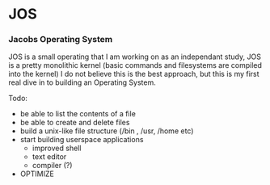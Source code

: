 # JOS
### Jacobs Operating System

JOS is a small operating that I am working on as an independant study, JOS is a pretty monolithic kernel (basic commands and
filesystems are compiled into the kernel) I do not believe this is the best approach, but this is my first real dive in to 
building an Operating System. 

Todo:
  - be able to list the contents of a file
  - be able to create and delete files 
  - build a unix-like file structure (/bin , /usr, /home etc)
  - start building userspace applications
     - improved shell
     - text editor
     - compiler (?)
  - OPTIMIZE 
